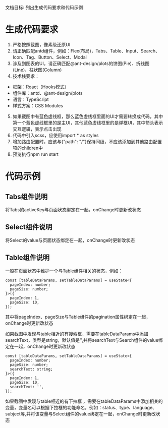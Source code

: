 文档目标: 列出生成代码要求和代码示例

# 生成代码要求

1. 严格按照截图，像素级还原UI
2. 请正确匹配antd组件，例如：Flex(布局)，Tabs、Table、Input、Search、Icon、Tag、Button、Select、Modal
3. 涉及到图表的UI，请正确匹配@ant-design/plots的饼图(Pie)、折线图(Line)、柱状图(Column)
4. 技术栈要求：
- 框架：React（Hooks模式）
- 组件库：antd、@ant-design/plots
- 语言：TypeScript
- 样式方案：CSS Modules
5. 如果截图中有蓝色虚线框，那么蓝色虚线框里面的UI才需要转换成代码，其中第一个蓝色虚线框里的是主UI，其他蓝色虚线框里的是弹框UI，其中箭头表示交互逻辑，表示点击出现
6. 代码中引入scss，应使用import * as styles
7. 增加路由配置时，应该与{"path": "/"}保持同级，不应该添加到其他路由配置项的children中
8. 预览执行npm run start

# 代码示例

## Tabs组件说明

将Tabs的activeKey与页面状态绑定在一起，onChange时更新改状态


## Select组件说明

将Select的value与页面状态绑定在一起，onChange时更新改状态

## Table组件说明

一般在页面状态中维护一个与Table组件相关的状态，例如：

```tsx
const [tableDataParams, setTableDataParams] = useState<{
  pageIndex: number;
  pageSize: number;
}>({
  pageIndex: 1,
  pageSize: 10,
});
```

其中将pageIndex、pageSize与Table组件的pagination属性绑定在一起，onChange时更新改状态

如果截图中发现与table相近的有搜索框，需要在tableDataParams中添加searchText，类型是string，默认值是'',并将searchText与Search组件的value绑定在一起，onChange时更新改状态

```tsx
const [tableDataParams, setTableDataParams] = useState<{
  pageIndex: number;
  pageSize: number;
  searchText: string;
}>({
  pageIndex: 1,
  pageSize: 10,
  searchText: '',
});
```

如果截图中发现与table相近的有下拉框 ，需要在tableDataParams中添加相关的变量，变量名可以根据下拉框的功能命名，例如：status、type、language、subject等,并将该变量与Select组件的value绑定在一起，onChange时更新改状态

